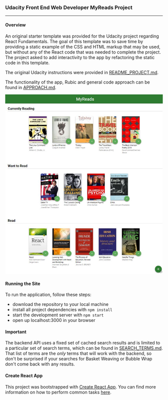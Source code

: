 ### Udacity Front End Web Developer MyReads Project
---

#### Overview

An original starter template was provided for the Udacity project regarding React Fundamentals. The goal of this template was to save time by providing a static example of the CSS and HTML markup that may be used, but without any of the React code that was needed to complete the project. The project asked to add interactivity to the app by refactoring the static code in this template.

The original Udacity instructions were provided in [README_PROJECT.md](README_PROJECT.md).

The functionality of the app, Rubic and general code approach can be found in [APPROACH.md](APPROACH.md).

<img width="750px" alt="MyReads Project" src="/img/readme_image.jpg">

#### Running the Site

To run the application, follow these steps:

* download the repository to your local machine
* install all project dependencies with `npm install`
* start the development server with `npm start`
* open up localhost:3000 in your browser


#### Important
The backend API uses a fixed set of cached search results and is limited to a particular set of search terms, which can be found in [SEARCH_TERMS.md](SEARCH_TERMS.md). That list of terms are the _only_ terms that will work with the backend, so don't be surprised if your searches for Basket Weaving or Bubble Wrap don't come back with any results.


#### Create React App

This project was bootstrapped with [Create React App](https://github.com/facebookincubator/create-react-app). You can find more information on how to perform common tasks [here](https://github.com/facebookincubator/create-react-app/blob/master/packages/react-scripts/template/README.md).